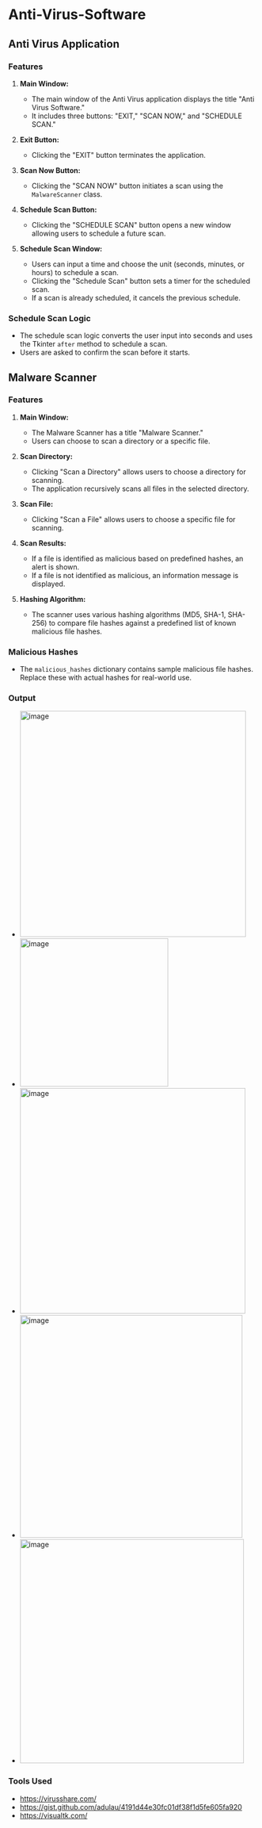 # Anti-Virus-Software

## Anti Virus Application

### Features

1. **Main Window:**
   - The main window of the Anti Virus application displays the title "Anti Virus Software."
   - It includes three buttons: "EXIT," "SCAN NOW," and "SCHEDULE SCAN."

2. **Exit Button:**
   - Clicking the "EXIT" button terminates the application.

3. **Scan Now Button:**
   - Clicking the "SCAN NOW" button initiates a scan using the `MalwareScanner` class.

4. **Schedule Scan Button:**
   - Clicking the "SCHEDULE SCAN" button opens a new window allowing users to schedule a future scan.

5. **Schedule Scan Window:**
   - Users can input a time and choose the unit (seconds, minutes, or hours) to schedule a scan.
   - Clicking the "Schedule Scan" button sets a timer for the scheduled scan.
   - If a scan is already scheduled, it cancels the previous schedule.

### Schedule Scan Logic
- The schedule scan logic converts the user input into seconds and uses the Tkinter `after` method to schedule a scan.
- Users are asked to confirm the scan before it starts.

## Malware Scanner

### Features

1. **Main Window:**
   - The Malware Scanner has a title "Malware Scanner."
   - Users can choose to scan a directory or a specific file.

2. **Scan Directory:**
   - Clicking "Scan a Directory" allows users to choose a directory for scanning.
   - The application recursively scans all files in the selected directory.

3. **Scan File:**
   - Clicking "Scan a File" allows users to choose a specific file for scanning.

4. **Scan Results:**
   - If a file is identified as malicious based on predefined hashes, an alert is shown.
   - If a file is not identified as malicious, an information message is displayed.

5. **Hashing Algorithm:**
   - The scanner uses various hashing algorithms (MD5, SHA-1, SHA-256) to compare file hashes against a predefined list of known malicious file hashes.

### Malicious Hashes
- The `malicious_hashes` dictionary contains sample malicious file hashes. Replace these with actual hashes for real-world use.

### Output
  - <img width="456" alt="image" src="https://github.com/GOVINDFROMINDIA/Anti-Virus-Software/assets/79012314/27c6623f-7bbc-4fb8-bb21-e1a61c549421">
  
  - <img width="299" alt="image" src="https://github.com/GOVINDFROMINDIA/Anti-Virus-Software/assets/79012314/db92d0d4-4fb9-4b88-9c2a-dce7c0c22ec3">
  
  - <img width="455" alt="image" src="https://github.com/GOVINDFROMINDIA/Anti-Virus-Software/assets/79012314/b14f69b2-da82-468f-ab60-127f8dbd8ba1">
  
  - <img width="449" alt="image" src="https://github.com/GOVINDFROMINDIA/Anti-Virus-Software/assets/79012314/30627a6d-0bcb-43f8-80bd-b322cf68a99d">
  
  - <img width="452" alt="image" src="https://github.com/GOVINDFROMINDIA/Anti-Virus-Software/assets/79012314/a2de1e5a-864e-4386-8afd-42b59f2c139f">

### Tools Used
- https://virusshare.com/
- https://gist.github.com/adulau/4191d44e30fc01df38f1d5fe605fa920
- https://visualtk.com/



